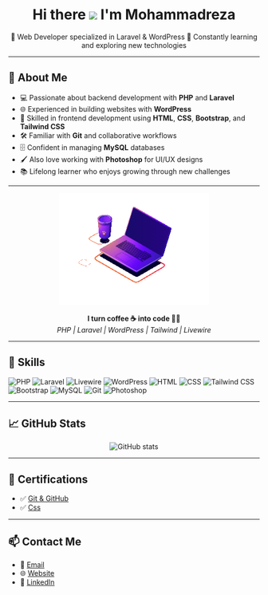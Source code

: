 <h1 align="center">
  Hi there <img src="https://media.giphy.com/media/hvRJCLFzcasrR4ia7z/giphy.gif" width="30px"/> I'm Mohammadreza
</h1>

<p align="center">
🚀 Web Developer specialized in Laravel & WordPress  
🎯 Constantly learning and exploring new technologies  
</p>

---

## 🧠 About Me

- 💻 Passionate about backend development with **PHP** and **Laravel**  
- 🌐 Experienced in building websites with **WordPress**  
- 🎨 Skilled in frontend development using **HTML**, **CSS**, **Bootstrap**, and **Tailwind CSS**  
- 🛠 Familiar with **Git** and collaborative workflows  
- 🗄 Confident in managing **MySQL** databases  
- 🖌 Also love working with **Photoshop** for UI/UX designs  
- 📚 Lifelong learner who enjoys growing through new challenges  

---

<p align="center">
  <img src="images/Animation.gif" width="300" />
</p>

<p align="center">
  <b>I turn coffee ☕ into code 👨‍💻</b><br>
  <i>PHP | Laravel | WordPress | Tailwind | Livewire</i>
</p>

---
## 🧰 Skills

![PHP](https://img.shields.io/badge/PHP-777BB4?style=flat&logo=php&logoColor=white)
![Laravel](https://img.shields.io/badge/Laravel-FF2D20?style=flat&logo=laravel&logoColor=white)
![Livewire](https://img.shields.io/badge/Livewire-EE5D99?style=flat&logo=Livewire&logoColor=white)
![WordPress](https://img.shields.io/badge/WordPress-21759B?style=flat&logo=wordpress&logoColor=white)
![HTML](https://img.shields.io/badge/HTML5-E34F26?style=flat&logo=html5&logoColor=white)
![CSS](https://img.shields.io/badge/CSS3-1572B6?style=flat&logo=css3&logoColor=white)
![Tailwind CSS](https://img.shields.io/badge/Tailwind-38B2AC?style=flat&logo=tailwind-css&logoColor=white)
![Bootstrap](https://img.shields.io/badge/Bootstrap-563D7C?style=flat&logo=bootstrap&logoColor=white)
![MySQL](https://img.shields.io/badge/MySQL-005C84?style=flat&logo=mysql&logoColor=white)
![Git](https://img.shields.io/badge/Git-F05032?style=flat&logo=git&logoColor=white)
![Photoshop](https://img.shields.io/badge/Photoshop-31A8FF?style=flat&logo=adobe-photoshop&logoColor=white)

---

## 📈 GitHub Stats

<p align="center">
  <img src="https://github-readme-stats.vercel.app/api?username=Mohammadrezaj6&show_icons=true&theme=radical" alt="GitHub stats" />
</p>

---

## 🏅 Certifications

- ✅ [Git & GitHub](https://github.com/Mohammadrezaj6/Mohammadrezaj6/blob/main/Certificates/github-certificate.jpeg)
- ✅ [Css](https://github.com/Mohammadrezaj6/Mohammadrezaj6/blob/main/Certificates/css-certificate.jpg)

---

## 📫 Contact Me

- 📧 [Email](mamareza.j6@gmail.com)  
- 🌐 [Website](https://webdsignr.ir/)  
- 💼 [LinkedIn](https://www.linkedin.com/in/mohammadreza-j-27391a30a/)

